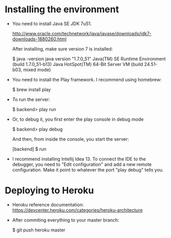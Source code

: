 Installing the environment
==========================

- You need to install Java SE JDK 7u51.

    http://www.oracle.com/technetwork/java/javase/downloads/jdk7-downloads-1880260.html

    After installing, make sure version 7 is installed:

    $ java -version
    java version "1.7.0_51"
    Java(TM) SE Runtime Environment (build 1.7.0_51-b13)
    Java HotSpot(TM) 64-Bit Server VM (build 24.51-b03, mixed mode)

- You need to install the Play framework. I recommend using homebrew:

    $ brew install play

- To run the server:

    $ backend> play run

- Or, to debug it, you first enter the play console in debug mode

    $ backend> play debug

    And then, from inside the console, you start the server:

    [backend] $ run

- I recommend installing Intellij Idea 13. To connect the IDE to the debugger, you need to "Edit configuration" and
  add a new remote configuration. Make it point to whatever the port "play debug" tells you.



Deploying to Heroku
===================

- Heroku reference documentation: https://devcenter.heroku.com/categories/heroku-architecture

- After commiting everything to your master branch:

    $ git push heroku master
